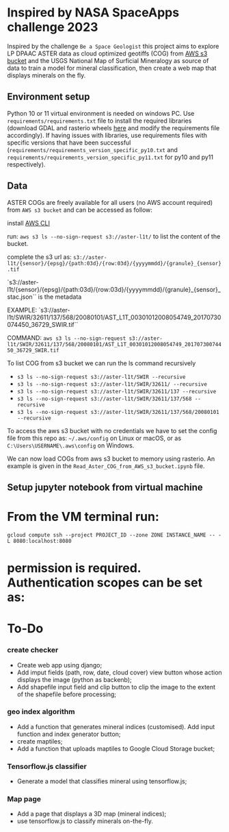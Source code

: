 # Inspired by NASA SpaceApps challenge 2023
Inspired by the challenge `Be a Space Geologist` this project aims to explore LP DPAAC ASTER data as cloud optimized geotiffs (COG) from [AWS s3 bucket](https://registry.opendata.aws/aster-l1t/) and the USGS National Map of Surficial Mineralogy as source of data to train a model for mineral classification, then create a web map that displays minerals on the fly. 

## Environment setup
Python 10 or 11 virtual environment is needed on windows PC. Use `requirements/requirements.txt` file to install the required libraries (download GDAL and rasterio wheels [here](https://www.lfd.uci.edu/~gohlke/pythonlibs/) and modify the requirements file accordingly). If having issues with libraries, use requirements files with specific versions that have been successful (`requirements/requirements_version_specific_py10.txt` and `requirements/requirements_version_specific_py11.txt` for py10 and py11 respectively).

## Data
ASTER COGs are freely available for all users (no AWS account required) from `AWS s3 bucket` and can be accessed as follow:

install [AWS CLI](https://aws.amazon.com/cli/)

run: ```aws s3 ls --no-sign-request s3://aster-l1t/``` to list the content of the bucket.

complete the s3 url as:
`s3://aster-l1t/{sensor}/{epsg}/{path:03d}/{row:03d}/{yyyymmdd}/{granule}_{sensor}.tif`

`s3://aster-l1t/{sensor}/{epsg}/{path:03d}/{row:03d}/{yyyymmdd}/{granule}_{sensor}_stac.json`` is the metadata

EXAMPLE: 
`s3://aster-l1t/SWIR/32611/137/568/20080101/AST_L1T_00301012008054749_20170730074450_36729_SWIR.tif``

COMMAND: 
```aws s3 ls --no-sign-request s3://aster-l1t/SWIR/32611/137/568/20080101/AST_L1T_00301012008054749_20170730074450_36729_SWIR.tif```

To list COG from s3 bucket we can run the ls command recursively  
- `s3 ls --no-sign-request s3://aster-l1t/SWIR --recursive`
- `s3 ls --no-sign-request s3://aster-l1t/SWIR/32611/ --recursive`
- `s3 ls --no-sign-request s3://aster-l1t/SWIR/32611/137 --recursive`
- `s3 ls --no-sign-request s3://aster-l1t/SWIR/32611/137/568 --recursive`
- `s3 ls --no-sign-request s3://aster-l1t/SWIR/32611/137/568/20080101 --recursive`

To access the aws s3 bucket with no credentials we have to set the config file from this repo as: `~/.aws/config` on Linux or macOS, or as `C:\Users\USERNAME\.aws\config` on Windows.

We can now load COGs from aws s3 bucket to memory using rasterio. An example is given in the `Read_Aster_COG_from_AWS_s3_bucket.ipynb` file.  


## Setup jupyter notebook from virtual machine
# From the VM terminal run:
```gcloud compute ssh --project PROJECT_ID --zone ZONE INSTANCE_NAME -- -L 8080:localhost:8080```
# permission is required. Authentication scopes can be set as:

# To-Do
### create checker
- Create web app using django;
- Add imput fields (path, row, date, cloud cover) view button whose action displays the image (python as backenb);
- Add shapefile input field and clip button to clip the image to the extent of the shapefile before processing;  
### geo index algorithm
- Add a function that generates mineral indices (customised). Add input function and index generator button;
- create maptiles;
- Add a function that uploads maptiles to Google Cloud Storage bucket;
### Tensorflow.js classifier
- Generate a model that classifies mineral using tensorflow.js;
### Map page
- Add a page that displays a 3D map (mineral indices);
- use tensorflow.js to classify minerals on-the-fly.



